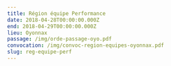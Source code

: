 ```yaml
---
title: Région équipe Performance
date: 2018-04-28T00:00:00.000Z
end: 2018-04-29T00:00:00.000Z
lieu: Oyonnax
passage: /img/orde-passage-oyo.pdf
convocation: /img/convoc-region-equipes-oyonnax.pdf
slug: reg-equipe-perf
---
```


